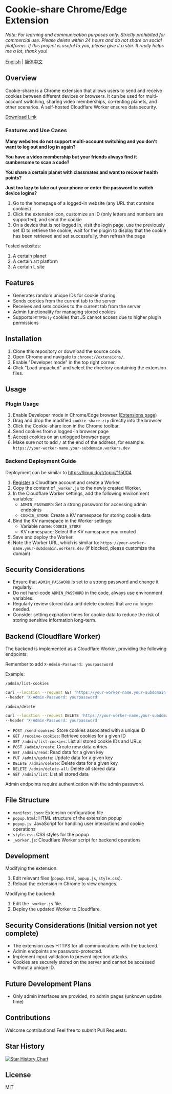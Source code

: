 # Cookie-share Chrome/Edge Extension

*Note: For learning and communication purposes only. Strictly prohibited for commercial use. Please delete within 24 hours and do not share on social platforms. If this project is useful to you, please give it a star. It really helps me a lot, thank you!*

[English](./README.md) | [简体中文](./README_CN.md)

## Overview

Cookie-share is a Chrome extension that allows users to send and receive cookies between different devices or browsers. It can be used for multi-account switching, sharing video memberships, co-renting planets, and other scenarios. A self-hosted Cloudflare Worker ensures data security.

[Download Link](https://github.com/fangyuan99/cookie-share/releases)

### Features and Use Cases
**Many websites do not support multi-account switching and you don't want to log out and log in again?**

**You have a video membership but your friends always find it cumbersome to scan a code?**

**You share a certain planet with classmates and want to recover health points?**

**Just too lazy to take out your phone or enter the password to switch device logins?**

1. Go to the homepage of a logged-in website (any URL that contains cookies)
2. Click the extension icon, customize an ID (only letters and numbers are supported), and send the cookie
3. On a device that is not logged in, visit the login page, use the previously set ID to retrieve the cookie, wait for the plugin to display that the cookie has been retrieved and set successfully, then refresh the page

Tested websites:
1. A certain planet
2. A certain art platform
3. A certain L site

## Features

- Generates random unique IDs for cookie sharing
- Sends cookies from the current tab to the server
- Receives and sets cookies to the current tab from the server
- Admin functionality for managing stored cookies
- Supports `HTTPOnly` cookies that JS cannot access due to higher plugin permissions

## Installation

1. Clone this repository or download the source code.
2. Open Chrome and navigate to `chrome://extensions/`.
3. Enable "Developer mode" in the top right corner.
4. Click "Load unpacked" and select the directory containing the extension files.

## Usage

### Plugin Usage
1. Enable Developer mode in Chrome/Edge browser ([Extensions page](chrome://extensions/))
2. Drag and drop the modified `cookie-share.zip` directly into the browser
3. Click the Cookie-share icon in the Chrome toolbar.
4. Send cookies from a logged-in browser page
5. Accept cookies on an unlogged browser page
6. Make sure not to add `/` at the end of the address, for example: `https://your-worker-name.your-subdomain.workers.dev`

### Backend Deployment Guide

Deployment can be similar to https://linux.do/t/topic/115004

1. [Register](https://dash.cloudflare.com/sign-up) a Cloudflare account and create a Worker.
2. Copy the content of `_worker.js` to the newly created Worker.
3. In the Cloudflare Worker settings, add the following environment variables:
   - `ADMIN_PASSWORD`: Set a strong password for accessing admin endpoints
   - `COOKIE_STORE`: Create a KV namespace for storing cookie data
4. Bind the KV namespace in the Worker settings:
   - Variable name: `COOKIE_STORE`
   - KV namespace: Select the KV namespace you created
5. Save and deploy the Worker.
6. Note the Worker URL, which is similar to: `https://your-worker-name.your-subdomain.workers.dev` (if blocked, please customize the domain)

## Security Considerations

- Ensure that `ADMIN_PASSWORD` is set to a strong password and change it regularly.
- Do not hard-code `ADMIN_PASSWORD` in the code, always use environment variables.
- Regularly review stored data and delete cookies that are no longer needed.
- Consider setting expiration times for cookie data to reduce the risk of storing sensitive information long-term.

## Backend (Cloudflare Worker)

The backend is implemented as a Cloudflare Worker, providing the following endpoints:

Remember to add `X-Admin-Password: yourpassword`

Example:

`/admin/list-cookies`

```sh
curl --location --request GET 'https://your-worker-name.your-subdomain.workers.dev/admin/list-cookies' \
--header 'X-Admin-Password: yourpassword'
```

`/admin/delete`

```sh
curl --location --request DELETE 'https://your-worker-name.your-subdomain.workers.dev/admin/delete?key={yourid}' \
--header 'X-Admin-Password: yourpassword'
```

- `POST /send-cookies`: Store cookies associated with a unique ID
- `GET /receive-cookies`: Retrieve cookies for a given ID
- `GET /admin/list-cookies`: List all stored cookie IDs and URLs
- `POST /admin/create`: Create new data entries
- `GET /admin/read`: Read data for a given key
- `PUT /admin/update`: Update data for a given key
- `DELETE /admin/delete`: Delete data for a given key
- `DELETE /admin/delete-all`: Delete all stored data
- `GET /admin/list`: List all stored data

Admin endpoints require authentication with the admin password.

## File Structure

- `manifest.json`: Extension configuration file
- `popup.html`: HTML structure of the extension popup
- `popup.js`: JavaScript for handling user interactions and cookie operations
- `style.css`: CSS styles for the popup
- `_worker.js`: Cloudflare Worker script for backend operations

## Development

Modifying the extension:

1. Edit relevant files (`popup.html`, `popup.js`, `style.css`).
2. Reload the extension in Chrome to view changes.

Modifying the backend:

1. Edit the `_worker.js` file.
2. Deploy the updated Worker to Cloudflare.

## Security Considerations (Initial version not yet complete)

- The extension uses HTTPS for all communications with the backend.
- Admin endpoints are password-protected.
- Implement input validation to prevent injection attacks.
- Cookies are securely stored on the server and cannot be accessed without a unique ID.

## Future Development Plans

- Only admin interfaces are provided, no admin pages (unknown update time)

## Contributions

Welcome contributions! Feel free to submit Pull Requests.

## Star History

[![Star History Chart](https://api.star-history.com/svg?repos=fangyuan99/cookie-share&type=Date)](https://star-history.com/#fangyuan99/cookie-share&Date)

## License

MIT